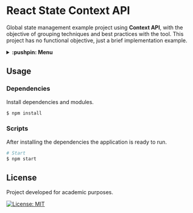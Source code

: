 # React State Context API
Global state management example project using **Context API**, with the objective of grouping techniques and best practices with the tool. This project has no functional objective, just a brief implementation example.

<details>
  <summary>
    <strong>:pushpin: Menu</strong>
  </summary>
  <br>
  
> - [_**Usage**_](#usage)
>   - [_Dependencies_](#dependencies)
>   - [_Scripts_](#scripts)
> - [_**License**_](#license)
  
</details>

## Usage
### Dependencies
Install dependencies and modules.

```bash
$ npm install
```

### Scripts
After installing the dependencies the application is ready to run.

```bash
# Start
$ npm start
```

## License
Project developed for academic purposes.

[![License: MIT](https://img.shields.io/github/license/guiigos/react-state-context?style=flat-square)](./LICENSE)
